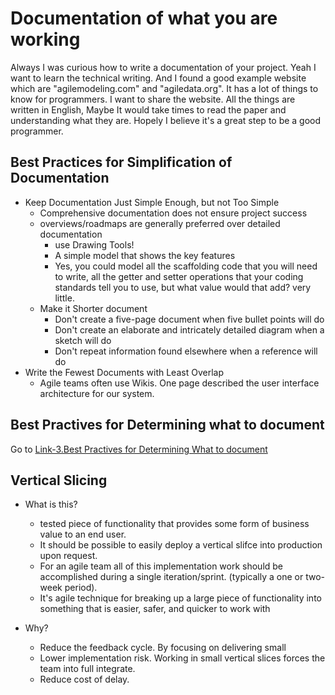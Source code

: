 # Documentation of what you are working

Always I was curious how to write a documentation of your project. Yeah I want to learn the technical writing.
And I found a good example website which are "agilemodeling.com" and "agiledata.org".
It has a lot of things to know for programmers.
I want to share the website. All the things are written in English, Maybe It would take times to read the paper
and understanding what they are. Hopely I believe it's a great step to be a good programmer.

## Best Practices for Simplification of Documentation

* Keep Documentation Just Simple Enough, but not Too Simple
  * Comprehensive documentation does not ensure project success
  * overviews/roadmaps are generally preferred over detailed documentation
    * use Drawing Tools!
    * A simple model that shows the key features
    * Yes, you could model all the scaffolding code that you will need to write, all the getter and setter
      operations that your coding standards tell you to use, but what value would that add? very little.
  * Make it Shorter document 
    * Don't create a five-page document when five bullet points will do
    * Don't create an elaborate and intricately detailed diagram when a sketch will do
    * Don't repeat information found elsewhere when a reference will do
* Write the Fewest Documents with Least Overlap
  * Agile teams often use Wikis. One page described the user interface architecture for our system.

## Best Practives for Determining what to document

Go to [Link-3.Best Practives for Determining What to document](http://www.agilemodeling.com/essays/agileDocumentationBestPractices.htm#JustSimpleEnough)

## Vertical Slicing

* What is this?
  * tested piece of functionality that provides some form of business value to an end user.
  * It should be possible to easily deploy a vertical slifce into production upon request.
  * For an agile team all of this implementation work should be accomplished during a single iteration/sprint.
    (typically a one or two-week period).
  * It's agile technique for breaking up a large piece of functionality into something that is easier, safer,
    and quicker to work with

* Why?
  * Reduce the feedback cycle. By focusing on delivering small
  * Lower implementation risk. Working in small vertical slices forces the team into full integrate.
  * Reduce cost of delay.

